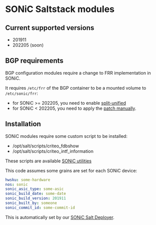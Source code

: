 # SONiC Saltstack modules

## Current supported versions

* 201911
* 202205 (soon)

## BGP requirements

BGP configuration modules require a change to FRR implementation in SONiC.

It requires `/etc/frr` of the BGP container to be a mounted volume to `/etc/sonic/frr`:
* for SONiC >= 202205, you need to enable [split-unified](https://github.com/sonic-net/sonic-buildimage/commit/9d3814045bf950576bb274180ffec001abac1c32)
* for SONiC < 202205, you need to apply the [patch manually](https://github.com/criteo/criteo-sonic-utilities#frr-mounted-configuration).

## Installation

SONiC modules require some custom script to be installed:
* /opt/salt/scripts/criteo_fdbshow
* /opt/salt/scripts/criteo_intf_information

These scripts are available [SONiC utilities](https://github.com/criteo/criteo-sonic-utilities)

This code assumes some grains are set for each SONiC device:
```yaml
hwsku: some-hardware
nos: sonic
sonic_asic_type: some-asic
sonic_build_date: some-date
sonic_build_version: 201911
sonic_built_by: someone
sonic_commit_id: some-commit-id
```

This is automatically set by our [SONiC Salt Deployer](https://github.com/criteo/sonic-salt-deployer).
